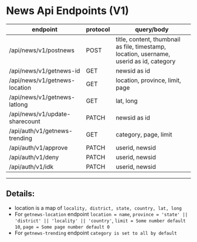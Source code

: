 # News Api Endpoints (V1)

| endpoint                       | protocol | query/body                                                                               |
| ------------------------------ | -------- | ---------------------------------------------------------------------------------------- |
| /api/news/v1/postnews          | POST     | title, content, thumbnail as file, timestamp, location, username, userid as id, category |
| /api/news/v1/getnews-id        | GET      | newsid as id                                                                             |
| /api/news/v1/getnews-location  | GET      | location, province, limit, page                                                          |
| /api/news/v1/getnews-latlong   | GET      | lat, long                                                                                |
| /api/news/v1/update-sharecount | PATCH    | newsid as id                                                                             |
| /api/auth/v1/getnews-trending  | GET      | category, page, limit                                                                    |
| /api/auth/v1/approve           | PATCH    | userid, newsid                                                                           |
| /api/auth/v1/deny              | PATCH    | userid, newsid                                                                           |
| /api/auth/v1/idk               | PATCH    | userid, newsid                                                                           |

---

## Details:

- location is a map of `locality, district, state, country, lat, long`
- For `getnews-location` endpoint `location = name`, `province = 'state' || 'district' || 'locality' || 'country'`, `limit = Some number default 10`, `page = Some page number default 0`
- For `getnews-trending` endpoint `category is set to all by default`
